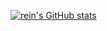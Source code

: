 [![rein's GitHub stats](https://github-readme-stats.vercel.app/api?username=anuraghazra)](https://github.com/anuraghazra/github-readme-stats)
